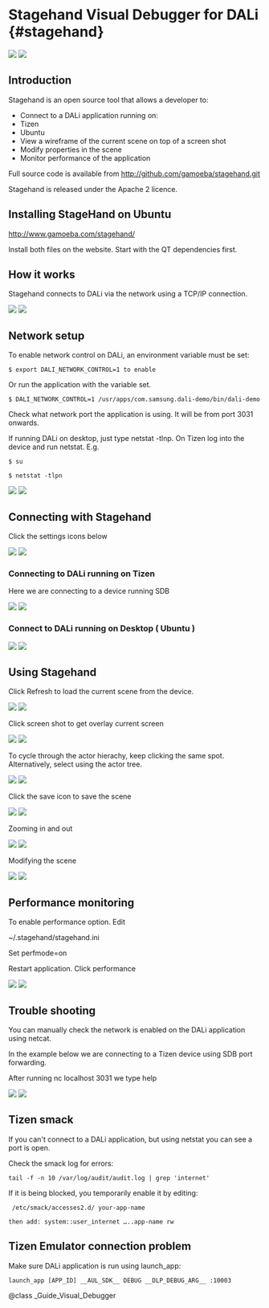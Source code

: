 <!--
/**-->

# Stagehand Visual Debugger for DALi {#stagehand}

![ ](../assets/img/stage-hand/blocks.png)
![ ](blocks.png)

## Introduction

Stagehand  is an open source tool that allows a developer to:

- Connect to a DALi application running on:
 - Tizen
 - Ubuntu
- View a wireframe of the current scene on top of a screen shot
- Modify properties in the scene
- Monitor performance of the application

  
Full source code is available from http://github.com/gamoeba/stagehand.git

Stagehand is released under the Apache 2 licence.

## Installing StageHand on Ubuntu

http://www.gamoeba.com/stagehand/

Install both files on the website. Start with the QT dependencies first.


## How it works

Stagehand connects to DALi via the network using a TCP/IP connection.
  
![ ](../assets/img/stage-hand/inner-workings.png)
![ ](inner-workings.png)

## Network setup

To enable network control on DALi, an environment variable must be set:

~~~
$ export DALI_NETWORK_CONTROL=1 to enable
~~~
Or run the application with the variable set.
~~~
$ DALI_NETWORK_CONTROL=1 /usr/apps/com.samsung.dali-demo/bin/dali-demo
~~~

Check what network port the application is using. It will be from port 3031 onwards.
  
If running DALi on desktop, just type netstat -tlnp. On Tizen log into the device and run netstat. E.g.
~~~
$ su

$ netstat -tlpn
~~~

![ ](../assets/img/stage-hand/netstat.png)
![ ](netstat.png)


## Connecting with Stagehand

Click the settings icons below
  
![ ](../assets/img/stage-hand/stagehand-settings.png)
![ ](stagehand-settings.png)


### Connecting to DALi running on Tizen

Here we are connecting to a device running SDB
  
![ ](../assets/img/stage-hand/stagehand-tizen-connection.png)
![ ](stagehand-tizen-connection.png)

### Connect to DALi running on Desktop ( Ubuntu )
  
![ ](../assets/img/stage-hand/stagehand-ubuntu-connection.png)
![ ](stagehand-ubuntu-connection.png)

## Using Stagehand

Click Refresh to load the current scene from the device.
  
![ ](../assets/img/stage-hand/stagehand-refesh.png)
![ ](stagehand-refesh.png)

Click screen shot to get overlay current screen
  
![ ](../assets/img/stage-hand/stagehand-screenshot.png)
![ ](stagehand-screenshot.png)

To cycle through the actor hierachy, keep clicking the same spot. Alternatively, select using the actor tree.

  
![ ](../assets/img/stage-hand/stagehand-mainscreen.png)
![ ](stagehand-mainscreen.png)


Click the save icon to save the scene
  
![ ](../assets/img/stage-hand/stagehand-save.png)
![ ](stagehand-save.png)

Zooming in and out
  
![ ](../assets/img/stage-hand/stagehand-zoom.png)
![ ](stagehand-zoom.png)

Modifying the scene
  
![ ](../assets/img/stage-hand/stagehand-modify.png)
![ ](stagehand-modify.png)

## Performance monitoring

To enable performance option. Edit
  
~/.stagehand/stagehand.ini
  
Set perfmode=on

Restart application. Click performance
  
![ ](../assets/img/stage-hand/stagehand-performance.png)
![ ](stagehand-performance.png)

## Trouble shooting

You can manually check the network is enabled on the DALi application using netcat.

In the example below we are connecting to a Tizen device using SDB port forwarding.
  
After running nc localhost 3031 we type help
  
![ ](../assets/img/stage-hand/stagehand-netcat.png)
![ ](stagehand-netcat.png)


## Tizen smack


If you can't connect to a DALi application, but using netstat you can see a port is open.
  
Check the smack log for errors:
~~~
tail -f -n 10 /var/log/audit/audit.log | grep 'internet'
~~~

If it is being blocked, you temporarily enable it by editing:
  
~~~
 /etc/smack/accesses2.d/ your-app-name

then add: system::user_internet …..app-name rw
~~~
## Tizen Emulator connection problem


Make sure  DALi application is run using launch_app:
~~~
launch_app [APP_ID] __AUL_SDK__ DEBUG __DLP_DEBUG_ARG__ :10003
~~~

@class _Guide_Visual_Debugger
